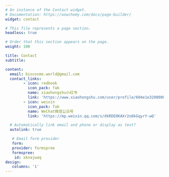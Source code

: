 ```yaml
---
# An instance of the Contact widget.
# Documentation: https://wowchemy.com/docs/page-builder/
widget: contact

# This file represents a page section.
headless: true

# Order that this section appears on the page.
weight: 100

title: Contact
subtitle:

content:
  email: biocosmo.world@gmail.com
  contact_links:
        - icon: redbook
          icon_pack: fab
          name: xiaohongshu小红书
          link: 'https://www.xiaohongshu.com/user/profile/604e1e320000000001009916?xhsshare=CopyLink&appuid=5a847fd811be1034623e5c98&apptime=1676491691'
        - icon: weixin
          icon_pack: fab
          name: WeChat微信公众号
          link: 'https://mp.weixin.qq.com/s/dkRDE0KAXr2o6kGqyrY-wQ'

  # Automatically link email and phone or display as text?
  autolink: true

   # Email form provider
   form:
   provider: formspree
   formspree:
    id: xknajwaq
design:
   columns: '1'
---
```


